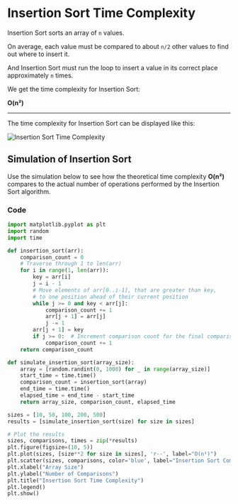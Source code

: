 # Insertion Sort Time Complexity

Insertion Sort sorts an array of `n` values.

On average, each value must be compared to about `n/2` other values to find out where to insert it.

And Insertion Sort must run the loop to insert a value in its correct place approximately `n` times.

We get the time complexity for Insertion Sort:

**O(n²)**

---

The time complexity for Insertion Sort can be displayed like this:

![Insertion Sort Time Complexity](https://www.bigocheatsheet.com/img/time-complexity-insertion-sort.png)

## Simulation of Insertion Sort

Use the simulation below to see how the theoretical time complexity **O(n²)** compares to the actual number of operations performed by the Insertion Sort algorithm.

### Code

```python
import matplotlib.pyplot as plt
import random
import time

def insertion_sort(arr):
    comparison_count = 0
    # Traverse through 1 to len(arr)
    for i in range(1, len(arr)):
        key = arr[i]
        j = i - 1
        # Move elements of arr[0..i-1], that are greater than key,
        # to one position ahead of their current position
        while j >= 0 and key < arr[j]:
            comparison_count += 1
            arr[j + 1] = arr[j]
            j -= 1
        arr[j + 1] = key
        if j >= 0:  # Increment comparison count for the final comparison where the while loop condition fails
            comparison_count += 1
    return comparison_count

def simulate_insertion_sort(array_size):
    array = [random.randint(0, 1000) for _ in range(array_size)]
    start_time = time.time()
    comparison_count = insertion_sort(array)
    end_time = time.time()
    elapsed_time = end_time - start_time
    return array_size, comparison_count, elapsed_time

sizes = [10, 50, 100, 200, 500]
results = [simulate_insertion_sort(size) for size in sizes]

# Plot the results
sizes, comparisons, times = zip(*results)
plt.figure(figsize=(10, 5))
plt.plot(sizes, [size**2 for size in sizes], 'r--', label="O(n²)")
plt.scatter(sizes, comparisons, color='blue', label="Insertion Sort Comparisons")
plt.xlabel("Array Size")
plt.ylabel("Number of Comparisons")
plt.title("Insertion Sort Time Complexity")
plt.legend()
plt.show()
